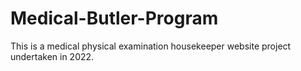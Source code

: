 # Medical-Butler-Program
This is a medical physical examination housekeeper website project undertaken in 2022. 
